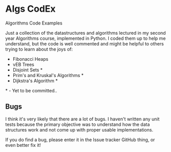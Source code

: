 Algs CodEx
==========
Algorithms Code Examples

Just a collection of the datastructures and algorithms lectured in my second year Algorithms course, implemented in Python. I coded them up to help me understand, but the code is well commented and might be helpful to others trying to learn about the joys of:

* Fibonacci Heaps
* vEB Trees
* Disjoint Sets *
* Prim's and Kruskal's Algorithms *
* Dijkstra's Algorithm *

\* - Yet to be committed..

Bugs
----

I think it's very likely that there are a lot of bugs. I haven't written any unit tests because the primary objective was to understand how the data structures work and not come up with proper usable implementations.

If you do find a bug, please enter it in the Issue tracker GitHub thing, or even better fix it!





